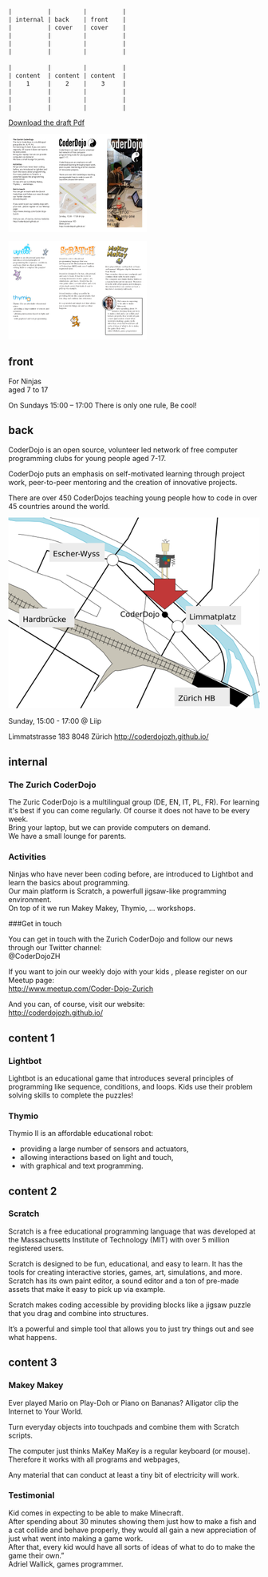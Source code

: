 ~~~
|          |         |          |
| internal | back    | front    |
|          | cover   | cover    |
|          |         |          |
|          |         |          |
|          |         |          |

|          |         |          |
| content  | content | content  |
|    1     |    2    |    3     |
|          |         |          |
|          |         |          |
|          |         |          |
~~~
[Download the draft Pdf](flyer-kids.pdf)

![](images/flyer-kids-page001.png)

![](images/flyer-kids-page002.png)

## front

For Ninjas  
aged 7 to 17


On Sundays
15:00 – 17:00
There is only one rule,
Be cool! 

## back

CoderDojo is an open source, volunteer led network of free computer programming clubs for young people aged 7-17.

CoderDojo puts an emphasis on self-motivated learning through project work, peer-to-peer mentoring and the creation of innovative projects.

There are over 450 CoderDojos teaching young people how to code in over 45 countries around the world.

![map](images/map.png)

Sunday, 15:00 - 17:00 @ Liip

Limmatstrasse 183
8048 Zürich
http://coderdojozh.github.io/

## internal 

### The Zurich CoderDojo

The Zuric CoderDojo is a multilingual group (DE, EN, IT, PL, FR).
For learning it's best if you can come regularly. Of course it does not have to be every week.  
Bring your laptop, but we can provide computers on demand.  
We have a small lounge for parents.

### Activities

Ninjas who have never been coding before, are introduced to Lightbot and learn the basics about programming.  
Our main platform is Scratch, a powerfull jigsaw-like programming environment.  
On top of it we run Makey Makey, Thymio, ...  workshops.

###Get in touch

You can get in touch with the Zurich CoderDojo and follow our news through our Twitter channel:  
@CoderDojoZH

If you want to join our weekly dojo with your kids , please register on our Meetup page:  
http://www.meetup.com/Coder-Dojo-Zurich

And you can, of course, visit our website:  
http://coderdojozh.github.io/

## content 1

### Lightbot

Lightbot is an educational game that introduces several principles of programming like sequence, conditions, and loops. Kids use their problem solving skills to complete the puzzles!

### Thymio

Thymio II is an affordable educational robot:

- providing a large number of sensors and actuators,
- allowing interactions based on light and touch,
- with graphical and text programming.

## content 2

### Scratch

Scratch is a free educational programming language that was developed at the Massachusetts Institute of Technology (MIT) with over 5 million registered users.

Scratch is designed to be fun, educational, and easy to learn. It has the tools for creating interactive stories, games, art, simulations, and more. Scratch has its own paint editor, a sound editor and a ton of pre-made assets that make it easy to pick up via example.

Scratch makes coding accessible by providing blocks like a jigsaw puzzle that you drag and combine into structures.

It’s a powerful and simple tool that allows you to just try things out and see what happens.

## content 3

### Makey Makey

    
Ever played Mario on Play-Doh or Piano on Bananas? Alligator clip the Internet to Your World.

Turn everyday objects into touchpads and combine them with Scratch scripts.

The computer just thinks MaKey MaKey is a regular keyboard (or mouse). Therefore it works with all programs and webpages,

Any material that can conduct at least a tiny bit of electricity will work. 

### Testimonial

Kid comes in expecting to be able to make Minecraft.  
After spending about 30 minutes showing them just how to make a fish and a cat collide and behave properly, they would all gain a new appreciation of just what went into making a game work.  
After that, every kid would have all sorts of ideas of what to do to make the game their own.”  
Adriel Wallick, games programmer. 
